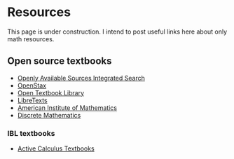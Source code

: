 # Resources

This page is under construction. I intend to post useful links here about only math resources.

## Open source textbooks

<!-- - [linear algebra resources] -->

- [Openly Available Sources Integrated Search]
- [OpenStax]
- [Open Textbook Library]
- [LibreTexts]
- [American Institute of Mathematics]
- [Discrete Mathematics](http://discrete.openmathbooks.org/dmoi3.html)

### IBL textbooks

- [Active Calculus Textbooks]

[linear algebra resources]: https://docs.google.com/document/d/1AB2bgfwh9u678Cf_7rl09CwnXBtO_8ELbj0UwJ0byMo/edit#
[openly available sources integrated search]: https://oasis.geneseo.edu/index.php
[openstax]: https://openstax.org/
[open textbook library]: https://open.umn.edu/opentextbooks/
[american institute of mathematics]: https://aimath.org/textbooks/approved-textbooks/
[active calculus textbooks]: https://activecalculus.org/
[libretexts]: https://libretexts.org/
